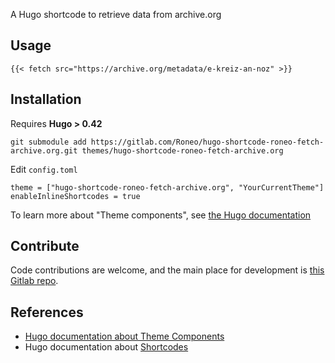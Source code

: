 

A Hugo shortcode to retrieve data from archive.org

## Usage

    {{< fetch src="https://archive.org/metadata/e-kreiz-an-noz" >}}


## Installation

Requires **Hugo > 0.42**

    git submodule add https://gitlab.com/Roneo/hugo-shortcode-roneo-fetch-archive.org.git themes/hugo-shortcode-roneo-fetch-archive.org

Edit `config.toml`

    theme = ["hugo-shortcode-roneo-fetch-archive.org", "YourCurrentTheme"]
    enableInlineShortcodes = true

To learn more about "Theme components", see [the Hugo documentation](https://gohugo.io/hugo-modules/theme-components/)

## Contribute

Code contributions are welcome, and the main place for development is [this Gitlab repo](https://gitlab.com/Roneo/hugo-shortcode-roneo-fetch-archive.org).

## References

- [Hugo documentation about Theme Components](https://gohugo.io/hugo-modules/theme-components/)
- Hugo documentation about [Shortcodes](https://gohugo.io/content-management/shortcodes/)
